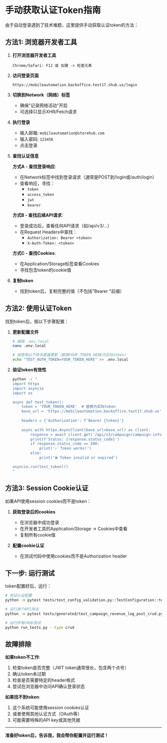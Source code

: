 # 手动获取认证Token指南

由于自动登录遇到了技术难题，这里提供手动获取认证token的方法：

## 方法1: 浏览器开发者工具

1. **打开浏览器开发者工具**
   ```
   Chrome/Safari: F12 或 右键 -> 检查元素
   ```

2. **访问登录页面**
   ```
   https://mobileautomation.backoffice.test17.shub.us/login
   ```

3. **切换到Network（网络）标签**
   - 确保"记录网络活动"开启
   - 可选择只显示XHR/Fetch请求

4. **执行登录**
   - 输入邮箱: `mobileautomation@storehub.com`
   - 输入密码: `123456`
   - 点击登录

5. **查找认证信息**
   
   **方式A - 查找登录响应**:
   - 在Network标签中找到登录请求（通常是POST到/login或/auth/login）
   - 查看响应，寻找：
     - `token`
     - `access_token`
     - `jwt`
     - `bearer`
   
   **方式B - 查找后续API请求**:
   - 登录成功后，查看任何API请求（如/api/v3/...）
   - 在Request Headers中查找：
     - `Authorization: Bearer <token>`
     - `X-Auth-Token: <token>`
   
   **方式C - 查找Cookies**:
   - 在Application/Storage标签查看Cookies
   - 寻找包含token的cookie值

6. **复制token**
   - 找到token后，复制完整的值（不包括"Bearer "前缀）

## 方法2: 使用认证Token

找到token后，按以下步骤配置：

1. **更新配置文件**
   ```bash
   # 编辑 .env.local
   nano .env.local
   
   # 或使用以下命令直接更新（替换YOUR_TOKEN_HERE为实际token）
   echo "TEST_AUTH_TOKEN=YOUR_TOKEN_HERE" >> .env.local
   ```

2. **验证token有效性**
   ```bash
   python -c "
   import httpx
   import asyncio
   import os
   
   async def test_token():
       token = 'YOUR_TOKEN_HERE'  # 替换为实际token
       base_url = 'https://mobileautomation.backoffice.test17.shub.us'
       
       headers = {'Authorization': f'Bearer {token}'}
       
       async with httpx.AsyncClient(base_url=base_url) as client:
           response = await client.get('/api/v3/campaign/campaign-infos', headers=headers)
           print(f'Status: {response.status_code}')
           if response.status_code == 200:
               print('✅ Token works!')
           else:
               print('❌ Token invalid or expired')
   
   asyncio.run(test_token())
   "
   ```

## 方法3: Session Cookie认证

如果API使用session cookies而不是token：

1. **获取登录后的cookies**
   - 在浏览器中成功登录
   - 在开发者工具的Application/Storage -> Cookies中查看
   - 复制所有cookie值

2. **配置cookie认证**
   - 在测试代码中使用cookies而不是Authorization header

## 下一步: 运行测试

token配置好后，运行：

```bash
# 验证认证配置
python -m pytest tests/test_config_validation.py::TestConfiguration::test_environment_variables_loaded -v

# 运行单个API测试
python -m pytest tests/generated/test_campaign_revenue_log_post_crud.py -v --maxfail=1

# 运行所有CRUD测试
python run_tests.py --type crud
```

## 故障排除

**如果token不工作**:
1. 检查token是否完整（JWT token通常很长，包含两个点号）
2. 确认token未过期
3. 检查是否需要特定的header格式
4. 尝试在浏览器中访问API确认登录状态

**如果找不到token**:
1. 这个系统可能使用session cookies认证
2. 或者使用其他认证方式（OAuth等）
3. 可能需要特殊的API key或其他凭据

---

**准备好token后，告诉我，我会帮你配置并运行测试！**